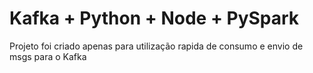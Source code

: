 # Kafka + Python + Node + PySpark

Projeto foi criado apenas para utilização rapida de consumo e envio de msgs para o Kafka
